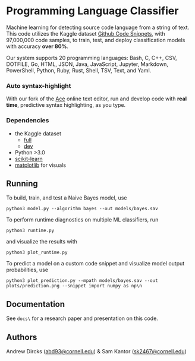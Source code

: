 # Programming Language Classifier

Machine learning for detecting source code language from a string of text. This code utilizes the Kaggle dataset [Github Code Snippets](https://www.kaggle.com/simiotic/github-code-snippets), with 97,000,000 code samples, to train, test, and deploy classification models with accuracy **over 80%**.

Our system supports 20 programming languages: Bash, C, C++, CSV, DOTFILE, Go, HTML, JSON, Java, JavaScript, Jupyter, Markdown, PowerShell, Python, Ruby, Rust, Shell, TSV, Text, and Yaml.

### Auto syntax-highlight
With our fork of the [Ace](https://ace.c9.io) online text editor, run and develop code with **real time**, predictive syntax highlighting, as you type.

### Dependencies
- the Kaggle dataset
  - [full](https://www.kaggle.com/simiotic/github-code-snippets)
  - [dev](https://www.kaggle.com/simiotic/github-code-snippets-development-sample)
- Python >3.0
- [scikit-learn](https://scikit-learn.org/stable/)
- [matplotlib](https://matplotlib.org) for visuals

## Running
To build, train, and test a Naive Bayes model, use
```
python3 model.py --algorithm bayes --out models/bayes.sav
```

To perform runtime diagnostics on multiple ML classifiers, run 
```
python3 runtime.py
```
and visualize the results with 
```
python3 plot_runtime.py
```

To predict a model on a custom code snippet and visualize model output probabilities, use
```
python3 plot_prediction.py --mpath models/bayes.sav --out plots/prediction.png --snippet import numpy as np\n
```

## Documentation
See `docs\` for a research paper and presentation on this code.

## Authors
Andrew Dircks (abd93@cornell.edu) & Sam Kantor (sk2467@cornell.edu)
